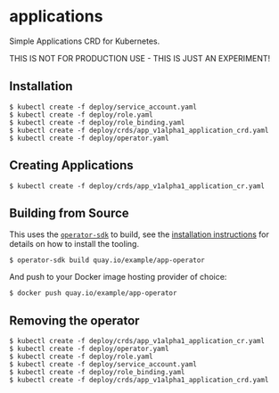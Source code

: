 # applications

Simple Applications CRD for Kubernetes.

THIS IS NOT FOR PRODUCTION USE - THIS IS JUST AN EXPERIMENT!

## Installation

```console
$ kubectl create -f deploy/service_account.yaml
$ kubectl create -f deploy/role.yaml
$ kubectl create -f deploy/role_binding.yaml
$ kubectl create -f deploy/crds/app_v1alpha1_application_crd.yaml
$ kubectl create -f deploy/operator.yaml
```

## Creating Applications

```console
$ kubectl create -f deploy/crds/app_v1alpha1_application_cr.yaml
```

## Building from Source

This uses the [`operator-sdk`](https://github.com/operator-framework/operator-sdk) to build, see the [installation instructions](https://github.com/operator-framework/operator-sdk/blob/master/doc/user/install-operator-sdk.md) for details on how to install the tooling.

```console
$ operator-sdk build quay.io/example/app-operator
```

And push to your Docker image hosting provider of choice:

```console
$ docker push quay.io/example/app-operator
```

## Removing the operator

```console
$ kubectl create -f deploy/crds/app_v1alpha1_application_cr.yaml
$ kubectl create -f deploy/operator.yaml
$ kubectl create -f deploy/role.yaml
$ kubectl create -f deploy/service_account.yaml
$ kubectl create -f deploy/role_binding.yaml
$ kubectl create -f deploy/crds/app_v1alpha1_application_crd.yaml
```
